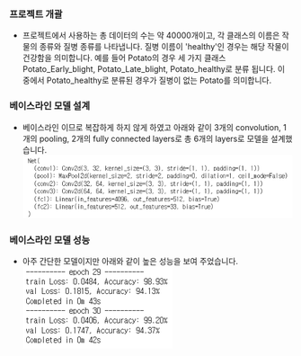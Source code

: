 ### 프로젝트 개괄

* 프로젝트에서 사용하는 총 데이터의 수는 약 40000개이고, 각 클래스의 이름은 작물의 종류와 질병 종류를 나타냅니다. 질병 이름이 'healthy'인 경우는 해당 작물이 건강함을 의미합니다. 예를 들어 Potato의 경우 세 가지 클래스 Potato_Early_blight, Potato_Late_blight, Potato_healthy로 분류 됩니다. 이 중에서 Potato_healthy로 분류된 경우가 질병이 없는 Potato를 의미합니다.

### 베이스라인 모델 설계
* 베이스라인 이므로 복잡하게 하지 않게 하였고 아래와 같이 3개의 convolution, 1개의 pooling, 2개의 fully connected layers로 총 6개의 layers로 모델을 설계했습니다.  
![basemodel](https://github.com/Liam427/Leaf_Classification/blob/master/image/basemodel.png)   

### 베이스라인 모델 성능
* 아주 간단한 모델이지만 아래와 같이 높은 성능을 보여 주었습니다.  
![accuracy](https://github.com/Liam427/Leaf_Classification/blob/master/image/basemodel_accuracy.png)
